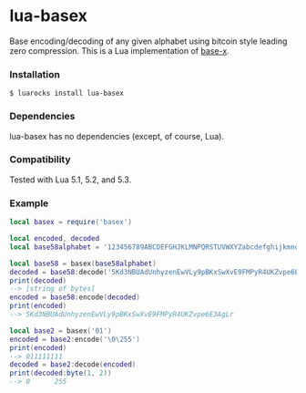 lua-basex
===========================================================

Base encoding/decoding of any given alphabet using bitcoin style leading zero compression. This is a Lua implementation of [base-x](https://github.com/cryptocoinjs/base-x).



### Installation

```
$ luarocks install lua-basex
```



### Dependencies

lua-basex has no dependencies (except, of course, Lua).



### Compatibility

Tested with Lua 5.1, 5.2, and 5.3.



### Example

```lua
local basex = require('basex')

local encoded, decoded
local base58alphabet = '123456789ABCDEFGHJKLMNPQRSTUVWXYZabcdefghijkmnopqrstuvwxyz'

local base58 = basex(base58alphabet)
decoded = base58:decode('5Kd3NBUAdUnhyzenEwVLy9pBKxSwXvE9FMPyR4UKZvpe6E3AgLr')
print(decoded)
--> [string of bytes]
encoded = base58:encode(decoded)
print(encoded)
--> 5Kd3NBUAdUnhyzenEwVLy9pBKxSwXvE9FMPyR4UKZvpe6E3AgLr

local base2 = basex('01')
encoded = base2:encode('\0\255')
print(encoded)
--> 011111111
decoded = base2:decode(encoded)
print(decoded:byte(1, 2))
--> 0      255
```
